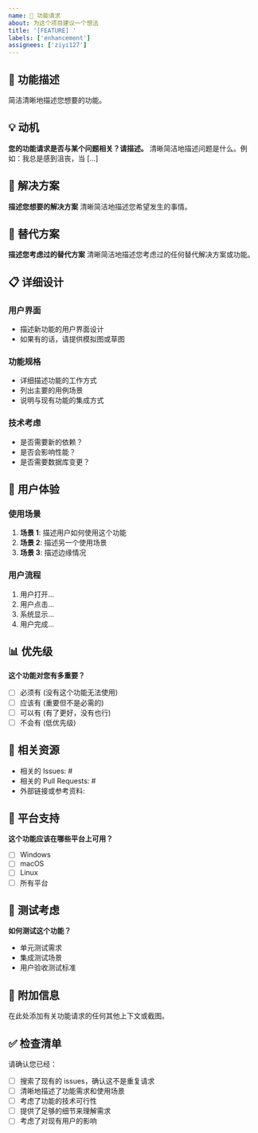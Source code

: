 ```yaml
---
name: 🚀 功能请求
about: 为这个项目建议一个想法
title: '[FEATURE] '
labels: ['enhancement']
assignees: ['ziyi127']
---
```


## 🚀 功能描述

简洁清晰地描述您想要的功能。

## 💡 动机

**您的功能请求是否与某个问题相关？请描述。**
清晰简洁地描述问题是什么。例如：我总是感到沮丧，当 [...]

## 🎯 解决方案

**描述您想要的解决方案**
清晰简洁地描述您希望发生的事情。

## 🔄 替代方案

**描述您考虑过的替代方案**
清晰简洁地描述您考虑过的任何替代解决方案或功能。

## 📋 详细设计

### 用户界面
- 描述新功能的用户界面设计
- 如果有的话，请提供模拟图或草图

### 功能规格
- 详细描述功能的工作方式
- 列出主要的用例场景
- 说明与现有功能的集成方式

### 技术考虑
- 是否需要新的依赖？
- 是否会影响性能？
- 是否需要数据库变更？

## 🎨 用户体验

### 使用场景
1. **场景 1**: 描述用户如何使用这个功能
2. **场景 2**: 描述另一个使用场景
3. **场景 3**: 描述边缘情况

### 用户流程
1. 用户打开...
2. 用户点击...
3. 系统显示...
4. 用户完成...

## 📊 优先级

**这个功能对您有多重要？**
- [ ] 必须有 (没有这个功能无法使用)
- [ ] 应该有 (重要但不是必需的)
- [ ] 可以有 (有了更好，没有也行)
- [ ] 不会有 (低优先级)

## 🔗 相关资源

- 相关的 Issues: #
- 相关的 Pull Requests: #
- 外部链接或参考资料:

## 📱 平台支持

**这个功能应该在哪些平台上可用？**
- [ ] Windows
- [ ] macOS  
- [ ] Linux
- [ ] 所有平台

## 🧪 测试考虑

**如何测试这个功能？**
- 单元测试需求
- 集成测试场景
- 用户验收测试标准

## 📝 附加信息

在此处添加有关功能请求的任何其他上下文或截图。

## ✅ 检查清单

请确认您已经：

- [ ] 搜索了现有的 issues，确认这不是重复请求
- [ ] 清晰地描述了功能需求和使用场景
- [ ] 考虑了功能的技术可行性
- [ ] 提供了足够的细节来理解需求
- [ ] 考虑了对现有用户的影响
